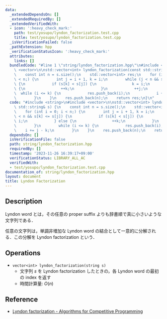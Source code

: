 ```yaml
---
data:
  _extendedDependsOn: []
  _extendedRequiredBy: []
  _extendedVerifiedWith:
  - icon: ':heavy_check_mark:'
    path: test/yosupo/lyndon_factorization.test.cpp
    title: test/yosupo/lyndon_factorization.test.cpp
  _isVerificationFailed: false
  _pathExtension: hpp
  _verificationStatusIcon: ':heavy_check_mark:'
  attributes:
    links: []
  bundledCode: "#line 1 \"string/lyndon_factorization.hpp\"\n#include <string>\n#include\
    \ <vector>\n\nstd::vector<int> lyndon_factorization(const std::string& s) {\n\
    \    const int n = s.size();\n    std::vector<int> res;\n    for (int i = 0; i\
    \ < n;) {\n        int j = i + 1, k = i;\n        while (j < n && s[k] <= s[j])\
    \ {\n            if (s[k] < s[j]) {\n                k = i;\n            } else\
    \ {\n                ++k;\n            }\n            ++j;\n        }\n      \
    \  while (i <= k) {\n            res.push_back(i);\n            i += j - k;\n\
    \        }\n    }\n    res.push_back(n);\n    return res;\n}\n"
  code: "#include <string>\n#include <vector>\n\nstd::vector<int> lyndon_factorization(const\
    \ std::string& s) {\n    const int n = s.size();\n    std::vector<int> res;\n\
    \    for (int i = 0; i < n;) {\n        int j = i + 1, k = i;\n        while (j\
    \ < n && s[k] <= s[j]) {\n            if (s[k] < s[j]) {\n                k =\
    \ i;\n            } else {\n                ++k;\n            }\n            ++j;\n\
    \        }\n        while (i <= k) {\n            res.push_back(i);\n        \
    \    i += j - k;\n        }\n    }\n    res.push_back(n);\n    return res;\n}\n"
  dependsOn: []
  isVerificationFile: false
  path: string/lyndon_factorization.hpp
  requiredBy: []
  timestamp: '2023-11-26 16:39:17+09:00'
  verificationStatus: LIBRARY_ALL_AC
  verifiedWith:
  - test/yosupo/lyndon_factorization.test.cpp
documentation_of: string/lyndon_factorization.hpp
layout: document
title: Lyndon Factorization
---
```


## Description

Lyndon word とは，その任意の proper suffix よりも辞書順で真に小さいような文字列である．

任意の文字列は，単調非増加な Lyndon word の結合として一意的に分解される．この分解を Lyndon factorization という．

## Operations

- `vector<int> lyndon_factorization(string s)`
    - 文字列 $s$ を Lyndon factorization したときの，各 Lyndon word の最初の index を返す
    - 時間計算量: $O(n)$

## Reference

- [Lyndon factorization - Algorithms for Competitive Programming](https://cp-algorithms.com/string/lyndon_factorization.html)